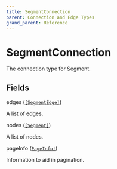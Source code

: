 ```yaml
---
title: SegmentConnection
parent: Connection and Edge Types
grand_parent: Reference
---
```


# SegmentConnection

The connection type for Segment.

## Fields

<div class="field-entry ">
  <span id="edges" class="field-name anchored">edges (<code><a href="/docs/reference/object/segmentedge">[SegmentEdge]</a></code>)</span>

  <div class="description-wrapper">
   <p>A list of edges.</p>

  </div>
</div>

<div class="field-entry ">
  <span id="nodes" class="field-name anchored">nodes (<code><a href="/docs/reference/object/segment">[Segment]</a></code>)</span>

  <div class="description-wrapper">
   <p>A list of nodes.</p>

  </div>
</div>

<div class="field-entry ">
  <span id="pageinfo" class="field-name anchored">pageInfo (<code><a href="/docs/reference/object/pageinfo">PageInfo!</a></code>)</span>

  <div class="description-wrapper">
   <p>Information to aid in pagination.</p>

  </div>
</div>

